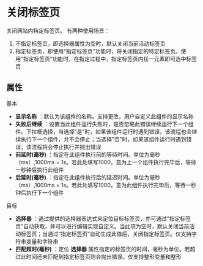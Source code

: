 # 关闭标签页

关闭网站内特定标签页。
有两种使用场景：
1. 不指定标签页，即选择器属性为空时，默认关闭当前活动标签页
2. 指定标签页，即使用“指定标签页”功能时，将关闭指定的特定标签页。使用“指定标签页”功能时，在指定过程中，指定标签页内任一元素即可选中标签页

## 属性
基本
- **显示名称** ：默认为该组件的名称。支持更改，用户自定义此组件的显示名称
- **失败后继续** ：设置当此组件运行失败时，是否忽略此错误继续运行下一个组件。下拉框选择，当选择"是"时，如果该组件运行时遇到错误，该流程也会继续执行下一个组件，并不会停止；当选择"否"时，如果该组件运行时遇到错误，该流程将会停止执行并抛出错误
- **前延时(毫秒)** ：指定在此组件执行前的等待时间。单位为毫秒（ms）,1000ms = 1s。若此处填写1000，意为上一个组件执行完毕后，等待一秒钟后执行此组件
- **后延时(毫秒)** ：指定在此组件执行后的延迟时间。单位为毫秒（ms）,1000ms = 1s。若此处填写1000，意为此组件执行完毕后，等待一秒钟后执行下一个组件

目标
- **选择器** ：通过提供的选择器表达式来定位目标标签页，亦可通过&quot;指定标签页&quot;自动获取，并可以进行编辑实现自定义。当此项为空时，默认关闭当前活动标签页；当通过“指定标签页”自动生成此值后，关闭指定标签页。仅支持字符串变量和字符串
- **匹配超时(毫秒)** ：定位 **选择器** 属性指定的标签页的时间，毫秒为单位。若超过此时间还未匹配到指定标签页则会抛出错误。仅支持整形变量和整形
